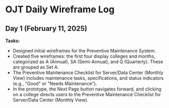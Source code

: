 # OJT Daily Wireframe Log

## Day 1 (February 11, 2025)
**Tasks:**
- Designed initial wireframes for the Preventive Maintenance System.
- Created five wireframes: the first four display colleges and months, categorized as A (Annual), SA (Semi-Annual), and Q (Quarterly). These are grouped as Set A.
- The Preventive Maintenance Checklist for Server/Data Center (Monthly View) includes maintenance tasks, specifications, and status indicators (e.g., "Good" or "Needs Maintenance").
- In the prototype, the Next Page button navigates forward, and clicking on a college directs users to the Preventive Maintenance Checklist for Server/Data Center (Monthly View).



